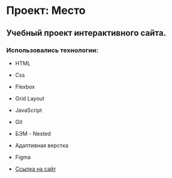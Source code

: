 # Проект: Место
## Учебный проект интерактивного сайта.
### Использовались технологии:

* HTML
* Css
* Flexbox
* Grid Layout
* JavaScript
* Git
* БЭМ - Nested
* Адаптивная верстка
* Figma

* [Ссылка на сайт](https://chifumopu23.github.io/mesto/index)


